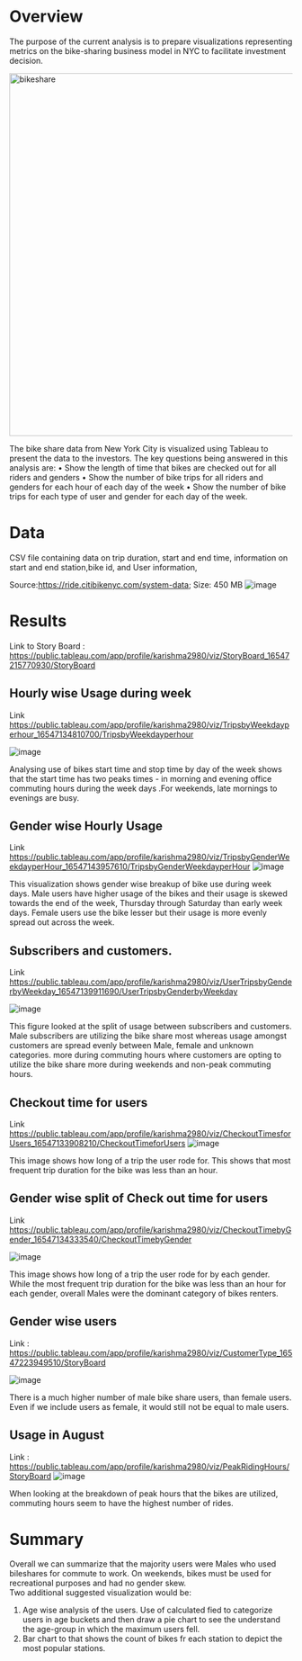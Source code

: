 # Overview
The purpose of the current analysis is to prepare visualizations representing metrics on the bike-sharing business model in NYC to facilitate investment decision. 

<img width="645" alt="bikeshare" src="https://user-images.githubusercontent.com/98617082/186014269-aef6deb4-9cfc-4161-a582-43513d3e0ba1.png">

The bike share data from New York City is visualized using Tableau to present the data to the investors. The key questions being answered in this analysis are:
•	Show the length of time that bikes are checked out for all riders and genders
•	Show the number of bike trips for all riders and genders for each hour of each day of the week
•	Show the number of bike trips for each type of user and gender for each day of the week.

# Data

CSV file containing data on trip duration, start and end time, information on start and end station,bike id, and User information, 

Source:https://ride.citibikenyc.com/system-data; 
Size: 450 MB
![image](https://user-images.githubusercontent.com/98617082/186013052-e814cb79-e1a0-40d5-ada1-67fc39c5b8a2.png)



# Results
Link to Story Board : https://public.tableau.com/app/profile/karishma2980/viz/StoryBoard_16547215770930/StoryBoard
##  Hourly wise Usage during week
Link https://public.tableau.com/app/profile/karishma2980/viz/TripsbyWeekdayperhour_16547134810700/TripsbyWeekdayperhour

![image](https://user-images.githubusercontent.com/98617082/172862918-e0d03bc4-e4fd-4d49-b096-26e1f7ed038f.png)


Analysing use of bikes start time and stop time by day of the week shows that the start time has two peaks times - in morning and evening office commuting hours during the week days .For weekends, late mornings to evenings are busy. 

##  Gender wise Hourly Usage 
Link https://public.tableau.com/app/profile/karishma2980/viz/TripsbyGenderWeekdayperHour_16547143957610/TripsbyGenderWeekdayperHour
![image](https://user-images.githubusercontent.com/98617082/172863150-33ae52b0-c26d-4abb-9ff9-edc3f39edaf1.png)


 

This visualization shows gender wise breakup of bike use during week days. Male users have higher usage of the bikes and their usage is skewed towards the end of the week, Thursday through Saturday than early week days. Female users use the bike lesser but their usage is more evenly spread out across the week.

## Subscribers and customers.
Link https://public.tableau.com/app/profile/karishma2980/viz/UserTripsbyGenderbyWeekday_16547139911690/UserTripsbyGenderbyWeekday

![image](https://user-images.githubusercontent.com/98617082/172863248-78919a7c-6051-42b5-bbe8-1bbac5a5359c.png)


This figure looked at the split of usage between subscribers and customers. Male subscribers are utilizing the bike share most whereas usage amongst customers are spread evenly between Male, female and unknown categories. more during commuting hours where customers are opting to utilize the bike share more during weekends and non-peak commuting hours.




## Checkout time for users
 Link https://public.tableau.com/app/profile/karishma2980/viz/CheckoutTimesforUsers_16547133908210/CheckoutTimeforUsers
 ![image](https://user-images.githubusercontent.com/98617082/172863309-23bd32a3-4bac-488e-ac19-28c5175a7718.png)


This image shows how long of a trip the user rode for. This shows that most frequent trip duration for the bike was less than an hour. 

## Gender wise split of Check out time for users
Link https://public.tableau.com/app/profile/karishma2980/viz/CheckoutTimebyGender_16547134333540/CheckoutTimebyGender

![image](https://user-images.githubusercontent.com/98617082/172863690-b13ab088-8587-4c17-8060-48c9ace03389.png)



 
This image shows how long of a trip the user rode for by each gender. While the most frequent trip duration for the bike was less than an hour for each gender, overall Males were the dominant category of bikes renters. 

## Gender wise users
Link : https://public.tableau.com/app/profile/karishma2980/viz/CustomerType_16547223949510/StoryBoard

 ![image](https://user-images.githubusercontent.com/98617082/172863498-f41286a8-2a39-4649-bea5-5366078a616b.png)


There is a much higher number of male bike share users, than female users. Even if we include users as female, it would still not be equal to male users.


## Usage in August
Link : https://public.tableau.com/app/profile/karishma2980/viz/PeakRidingHours/StoryBoard
![image](https://user-images.githubusercontent.com/98617082/172863629-11b2cc8d-6cd1-4156-8db8-0c0673962891.png)

When looking at the breakdown of peak hours that the bikes are utilized, commuting hours seem to have the highest number of rides. 

# Summary
Overall we can summarize that the majority users were Males who used bileshares for commute to work. On weekends, bikes must be used for recreational purposes and had no gender skew.   
Two additional suggested visualization would  be:
1.	Age wise analysis of the users. Use of calculated fied to categorize users in age buckets and then draw a pie chart to see the understand the age-group in which the maximum users fell.
2.	Bar chart to that shows the count of bikes fr each station to depict the most popular stations.
